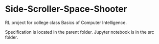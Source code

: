 # Side-Scroller-Space-Shooter
RL project for college class Basics of Computer Intelligence. 

Specification is located in the parent folder. Jupyter notebook is in the src folder.
